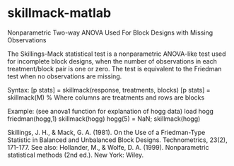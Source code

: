 # skillmack-matlab
Nonparametric Two-way ANOVA Used For Block Designs with Missing Observations

The Skillings-Mack statistical test is a nonparametric ANOVA-like test used for incomplete block designs, when the number of observations in each treatment/block pair is one or zero. The test is equivalent to the Friedman test when no observations are missing. 

Syntax: 
[p stats] = skillmack(response, treatments, blocks) 
[p stats] = skillmack(M) % Where columns are treatments and rows are blocks 

Example: (see anova1 function for explanation of hogg data) 
load hogg 
friedman(hogg,1) 
skillmack(hogg) 
hogg(5) = NaN; 
skillmack(hogg) 

Skillings, J. H., & Mack, G. A. (1981). On the Use of a Friedman-Type Statistic in Balanced and Unbalanced Block Designs. Technometrics, 23(2), 171-177.
See also: Hollander, M., & Wolfe, D. A. (1999). Nonparametric statistical methods (2nd ed.). New York: Wiley.
